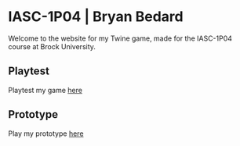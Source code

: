 # IASC-1P04 | Bryan Bedard

Welcome to the website for my Twine game, made for the IASC-1P04 course at Brock University.

## Playtest

Playtest my game [here]()

## Prototype
Play my prototype [here](prototype/MuskokanIsles_Prototype.htm)
